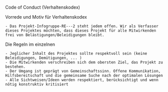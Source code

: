 Code of Conduct (Verhaltenskodex)

Vorrede und Motiv für Verhaltenskodex

    - Das Projekt-Infogruppe-RE---2 steht jedem offen. Wir als Verfasser dieses Projektes möchten, dass dieses Projekt für alle Mitwirkenden frei von Belästigungen/Beleidigungen bleibt.

Die Regeln im einzelnen

    - Jeglicher Inhalt des Projektes sollte respektvoll sein (keine Beleidigungen, Demütigungen, ... )
    - Die Mitwirkenden verschreiben sich dem obersten Ziel, das Projekt zu bestehen.
    - Der Umgang ist geprägt von Gemeinschaftssinn. Offene Kommunikation, Hilfsbereitschaft und die gemeinsame Suche nach der optimalen Lösungen
    - Alle Sichtweisen/Ideen werden respektiert, berücksichtigt und wenn nötig konstruktiv kritisiert
